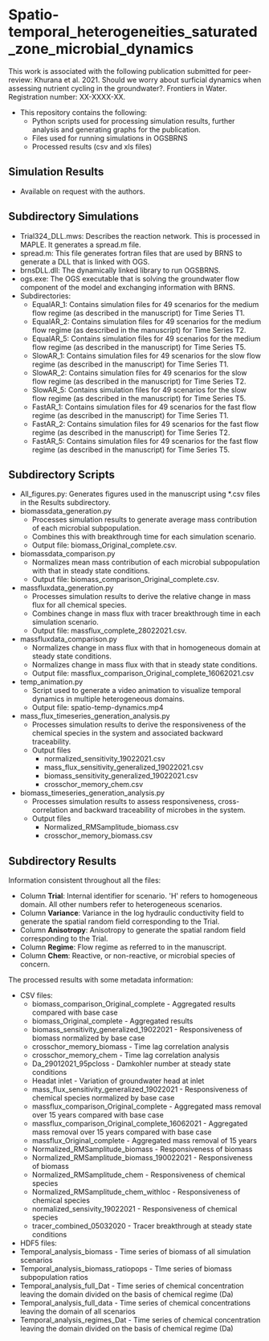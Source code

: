 # Spatio-temporal_heterogeneities_saturated_zone_microbial_dynamics
This work is associated with the following publication submitted for peer-review:
Khurana et al. 2021. Should we worry about surficial dynamics when assessing nutrient cycling in the groundwater?. Frontiers in Water.
Registration number: XX-XXXX-XX.

- This repository contains the following:
	- Python scripts used for processing simulation results, further analysis and generating graphs for the publication.
	- Files used for running simulations in OGSBRNS
	- Processed results (csv and xls files)

## Simulation Results
- Available on request with the authors.

## Subdirectory Simulations
- Trial324_DLL.mws: Describes the reaction network. This is processed in MAPLE. It generates a spread.m file.
- spread.m: This file generates fortran files that are used by BRNS to generate a DLL that is linked with OGS.
- brnsDLL.dll: The dynamically linked library to run OGSBRNS.
- ogs.exe: The OGS executable that is solving the groundwater flow component of the model and exchanging information with BRNS.
- Subdirectories:
	- EqualAR_1: Contains simulation files for 49 scenarios for the medium flow regime (as described in the manuscript) for Time Series T1.
	- EqualAR_2: Contains simulation files for 49 scenarios for the medium flow regime (as described in the manuscript) for Time Series T2.
	- EqualAR_5: Contains simulation files for 49 scenarios for the medium flow regime (as described in the manuscript) for Time Series T5.
	- SlowAR_1: Contains simulation files for 49 scenarios for the slow flow regime (as described in the manuscript) for Time Series T1.
	- SlowAR_2: Contains simulation files for 49 scenarios for the slow flow regime (as described in the manuscript) for Time Series T2.
	- SlowAR_5: Contains simulation files for 49 scenarios for the slow flow regime (as described in the manuscript) for Time Series T5.
	- FastAR_1: Contains simulation files for 49 scenarios for the fast flow regime (as described in the manuscript) for Time Series T1.
	- FastAR_2: Contains simulation files for 49 scenarios for the fast flow regime (as described in the manuscript) for Time Series T2.
	- FastAR_5: Contains simulation files for 49 scenarios for the fast flow regime (as described in the manuscript) for Time Series T5.
	
## Subdirectory Scripts
- All_figures.py: Generates figures used in the manuscript using *.csv files in the Results subdirectory.
- biomassdata_generation.py
	- Processes simulation results to generate average mass contribution of each microbial subpopulation.
	- Combines this with breakthrough time for each simulation scenario.
	- Output file: biomass_Original_complete.csv.
- biomassdata_comparison.py
	- Normalizes mean mass contribution of each microbial subpopulation with that in steady state conditions.
	- Output file: biomass_comparison_Original_complete.csv.
- massfluxdata_generation.py
	- Processes simulation results to derive the relative change in mass flux for all chemical species.
	- Combines change in mass flux with tracer breakthrough time in each simulation scenario.
	- Output file: massflux_complete_28022021.csv.
- massfluxdata_comparison.py
	- Normalizes change in mass flux with that in homogeneous domain at steady state conditions.
	- Normalizes change in mass flux with that in steady state conditions.
	- Output file: massflux_comparison_Original_complete_16062021.csv
- temp_animation.py
	- Script used to generate a video animation to visualize temporal dynamics in multiple heterogeneous domains.
	- Output file: spatio-temp-dynamics.mp4
- mass_flux_timeseries_generation_analysis.py
	- Processes simulation results to derive the responsiveness of the chemical species in the system and associated backward traceability.
	- Output files
		- normalized_sensitivity_19022021.csv
		- mass_flux_sensitivity_generalized_19022021.csv
		- biomass_sensitivity_generalized_19022021.csv
		- crosschor_memory_chem.csv
- biomass_timeseries_generation_analysis.py
	- Processes simulation results to assess responsiveness, cross-correlation and backward traceability of microbes in the system.
	- Output files
		- Normalized_RMSamplitude_biomass.csv
		- crosschor_memory_biomass.csv
	
## Subdirectory Results
Information consistent throughout all the files:
- Column **Trial**: Internal identifier for scenario. 'H' refers to homogeneous domain. All other numbers refer to heterogeneous scenarios.
- Column **Variance**: Variance in the log hydraulic conductivity field to generate the spatial random field corresponding to the Trial.
- Column **Anisotropy**: Anisotropy to generate the spatial random field corresponding to the Trial.
- Column **Regime**: Flow regime as referred to in the manuscript.
- Column **Chem**: Reactive, or non-reactive, or microbial  species of concern.

The processed results with some metadata information:
- CSV files:
	- biomass_comparison_Original_complete - Aggregated results compared with base case
	- biomass_Original_complete - Aggregated results
	- biomass_sensitivity_generalized_19022021 - Responsiveness of biomass normalized by base case
	- crosschor_memory_biomass - Time lag correlation analysis
	- crosschor_memory_chem - Time lag correlation analysis
	- Da_29012021_95pcloss - Damkohler number at steady state conditions
	- Headat inlet - Variation of groundwater head at inlet
	- mass_flux_sensitivity_generalized_19022021 - Responsiveness of chemical species normalized by base case
	- massflux_comparison_Original_complete - Aggregated mass removal over 15 years compared with base case
	- massflux_comparison_Original_complete_16062021 - Aggregated mass removal over 15 years compared with base case
	- massflux_Original_complete - Aggregated mass removal of 15 years
	- Normalized_RMSamplitude_biomass - Responsiveness of biomass
	- Normalized_RMSamplitude_biomass_190022021 - Responsiveness of biomass
	- Normalized_RMSamplitude_chem - Responsiveness of chemical species
	- Normalized_RMSamplitude_chem_withloc - Responsiveness of chemical species
	- normalized_sensivity_19022021 - Responsiveness of chemical species
	- tracer_combined_05032020 - Tracer breakthrough at steady state conditions
- HDF5 files:
- Temporal_analysis_biomass - Time series of biomass of all simulation scenarios
- Temporal_analysis_biomass_ratiopops - TIme series of biomass subpopulation ratios
- Temporal_analysis_full_Dat - Time series of chemical concentration leaving the domain divided on the basis of chemical regime (Da)
- Temporal_analysis_full_data - Time series of chemical concentrations leaving the domain of all scenarios
- Temporal_analysis_regimes_Dat - Time series of chemical concentration leaving the domain divided on the basis of chemical regime (Da)